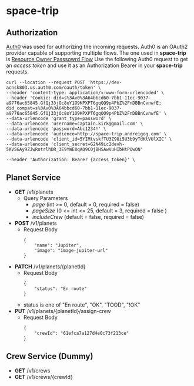 # space-trip


## Authorization

[Auth0](https://auth0.com/docs) was used for authorizing the incoming requests. Auth0 is an OAuth2 provider capable of supporting multiple flows. 
The one used in **space-trip** is [Resource Owner Passsowrd Flow](https://auth0.com/docs/get-started/authentication-and-authorization-flow/resource-owner-password-flow/)
Use the following Auth0 request to get an *access token* and use it as an Authorization Bearer in your **space-trip** requests.

```
curl --location --request POST 'https://dev-acnsk803.us.auth0.com/oauth/token' \
--header 'content-type: application/x-www-form-urlencoded' \
--header 'Cookie: did=s%3Av0%3A64bbcd60-7bb1-11ec-9037-a9776ac65845.GfQj33jOc8oY1O9KPXPT6gqQQ9p4PbZ%2FnDBBnCvnwfE; did_compat=s%3Av0%3A64bbcd60-7bb1-11ec-9037-a9776ac65845.GfQj33jOc8oY1O9KPXPT6gqQQ9p4PbZ%2FnDBBnCvnwfE' \
--data-urlencode 'grant_type=password' \
--data-urlencode 'username=captain.kirk@gmail.com' \
--data-urlencode 'password=Abc1234!' \
--data-urlencode 'audience=http://space-trip.andreigog.com' \
--data-urlencode 'client_id=5YIMtvskfTU3Z98i5U3b9yTdKtVUlXIC' \
--data-urlencode 'client_secret=G2N49ic2devh-5KVSGAy9ZJwRotrlhDR_3E9YWE8qAQ9C0jBHSAwVuHIbHtPQwON'
```
```
--header 'Authorization: Bearer {access_token}' \
```

## Planet Service
- **GET** /v1/planets
  - Query Parameters
    - *page* (int >= 0, default = 0, required = false)
    - *pageSize* (0 <= int <= 25, default = 3, required = false )
    - *includeCrew* (default = false, required = false)
- **POST** /v1/planets
  - Request Body
    ``` 
    {
        "name": "Jupiter",
        "image": "image-jupiter-url"
    }
    ```
- **PATCH** /v1/planets/{planetId}
  - Request Body
    ``` 
    {
        "status": "En route"
    }
    ```
  - status is one of "En route", "OK", "TOOD", "!OK"
- **PUT** /v1/planets/{planetId}/assign-crew
  - Request Body
    ``` 
    {
        "crewId": "61efca7a127d4e0c73f213ce"
    }
    ```

## Crew Service (Dummy)
- **GET** /v1/crews
- **GET** /v1/crews/{crewId}
